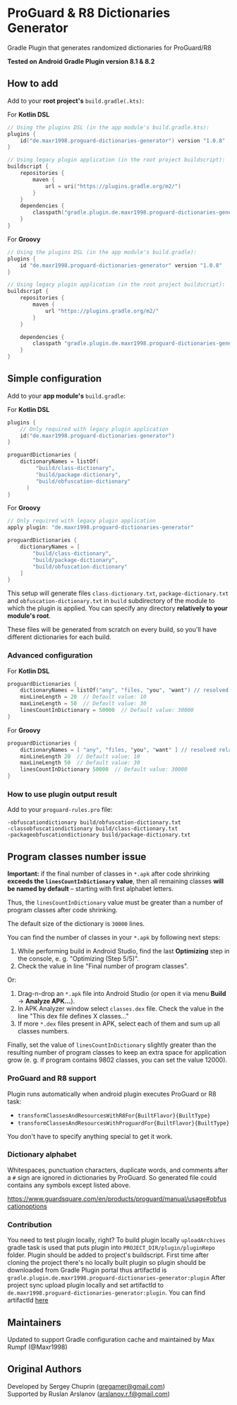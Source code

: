 # ProGuard & R8 Dictionaries Generator

Gradle Plugin that generates randomized dictionaries for ProGuard/R8

**Tested on Android Gradle Plugin version 8.1 & 8.2**

## How to add
Add to your **root project's** `build.gradle(.kts)`:

For **Kotlin DSL**
```kotlin
// Using the plugins DSL (in the app module's build.gradle.kts):
plugins {
    id("de.maxr1998.proguard-dictionaries-generator") version "1.0.8"
}

// Using legacy plugin application (in the root project buildscript):
buildscript {
    repositories {
        maven {
            url = uri("https://plugins.gradle.org/m2/")
        }
    }
    dependencies {
        classpath("gradle.plugin.de.maxr1998.proguard-dictionaries-generator:plugin:1.0.8")
    }
}
```

For **Groovy**
```groovy
// Using the plugins DSL (in the app module's build.gradle):
plugins {
    id "de.maxr1998.proguard-dictionaries-generator" version "1.0.8"
}

// Using legacy plugin application (in the root project buildscript):
buildscript {
    repositories {
        maven { 
            url "https://plugins.gradle.org/m2/" 
        }
    }

    dependencies {
        classpath "gradle.plugin.de.maxr1998.proguard-dictionaries-generator:plugin:1.0.8"
    }
}
```

## Simple configuration
Add to your **app module's** `build.gradle`:

For **Kotlin DSL**
```kotlin
plugins {
    // Only required with legacy plugin application
    id("de.maxr1998.proguard-dictionaries-generator")
}

proguardDictionaries {
    dictionaryNames = listOf(
         "build/class-dictionary",
         "build/package-dictionary",
         "build/obfuscation-dictionary"
      )
}
```

For **Groovy**
```groovy
// Only required with legacy plugin application
apply plugin: "de.maxr1998.proguard-dictionaries-generator"

proguardDictionaries {
    dictionaryNames = [
        "build/class-dictionary",
        "build/package-dictionary",
        "build/obfuscation-dictionary"
    ]
}
```

This setup will generate files `class-dictionary.txt`, `package-dictionary.txt` 
and `obfuscation-dictionary.txt` in `build` subdirectory of the module to which the plugin 
is applied. You can specify any directory **relatively to your module's root**. 

These files will be generated from scratch on every build, so you'll have different dictionaries 
for each build.

### Advanced configuration

For **Kotlin DSL**
```kotlin
proguardDictionaries {
    dictionaryNames = listOf("any", "files, "you", "want") // resolved relatively to project dir
    minLineLength = 20  // Default value: 10
    maxLineLength = 50  // Default value: 30
    linesCountInDictionary = 50000  // Default value: 30000
}
```

For **Groovy**
```groovy
proguardDictionaries {
    dictionaryNames = [ "any", "files, "you", "want" ] // resolved relatively to project dir
    minLineLength 20  // Default value: 10
    maxLineLength 50  // Default value: 30
    linesCountInDictionary 50000  // Default value: 30000
}
```

### How to use plugin output result

Add to your `proguard-rules.pro` file:

```
-obfuscationdictionary build/obfuscation-dictionary.txt
-classobfuscationdictionary build/class-dictionary.txt
-packageobfuscationdictionary build/package-dictionary.txt
```

## Program classes number issue

**Important:** if the final number of classes in `*.apk` after code shrinking **exceeds the 
`linesCountInDictionary` value**, then all remaining classes **will be named by default** – 
starting with first alphabet letters.

Thus, the `linesCountInDictionary` value must be greater than a number of program classes after 
code shrinking. 

The default size of the dictionary is `30000` lines.

You can find the number of classes in your `*.apk` by following next steps:

1. While performing build in Android Studio, find the last **Optimizing** step in the console,
e. g. "Optimizing (Step 5/5)".
2. Check the value in line "Final number of program classes".

Or:

1. Drag-n-drop an `*.apk` file into Android Studio (or open it via menu **Build** -> 
**Analyze APK...**).
2. In APK Analyzer window select `classes.dex` file. Check the value in the line 
"This dex file defines X classes..."
3. If more `*.dex` files present in APK, select each of them and sum up all classes numbers.

Finally, set the value of `linesCountInDictionary` slightly greater than the resulting number 
of program classes to keep an extra space for application grow (e. g. if program contains 
9802 classes, you can set the value 12000).


### ProGuard and R8 support

Plugin runs automatically when android plugin executes ProGuard or R8 task:

- `transformClassesAndResourcesWithR8For{BuiltFlavor}{BuiltType}`
- `transformClassesAndResourcesWithProguardFor{BuiltFlavor}{BuiltType}`

You don't have to specify anything special to get it work.


### Dictionary alphabet

Whitespaces, punctuation characters, duplicate words, and comments after a `#` sign are ignored 
in dictionaries by ProGuard. So generated file could contains any symbols except listed above.

<https://www.guardsquare.com/en/products/proguard/manual/usage#obfuscationoptions>

### Contribution

You need to test plugin locally, right?
To build plugin locally `uploadArchives` gradle task is used that puts plugin into 
`PROJECT_DIR/plugin/pluginRepo` folder.
Plugin should be added to project's buildscript.
First time after cloning the project there's no locally built plugin so plugin should be downloaded from Gradle Plugin portal thus artifactId is 
`gradle.plugin.de.maxr1998.proguard-dictionaries-generator:plugin`
After project sync upload plugin locally and set artifactId to `de.maxr1998.proguard-dictionaries-generator:plugin`.
You can find artifactId [here](https://github.com/CleverPumpkin/Proguard-Dictionaries-Generator/blob/master/buildSrc/src/main/kotlin/Dependencies.kt#L45)

## Maintainers
Updated to support Gradle configuration cache and maintained by Max Rumpf (@Maxr1998)

## Original Authors
Developed by Sergey Chuprin (<gregamer@gmail.com>)<br/>
Supported by Ruslan Arslanov (<arslanov.r.f@gmail.com>)